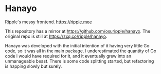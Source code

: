 # Hanayo

Ripple's messy frontend. https://ripple.moe

This repository has a mirror at https://github.com/osuripple/hanayo. The original repo is still at https://zxq.co/ripple/hanayo.

Hanayo was developed with the initial intention of it having very little Go code, so it was all in the main package. I underestimated the quantity of Go code I would have required for it, and it eventually grew into an unmanageable beast. There is some code splitting started, but refactoring is happing slowly but surely.
